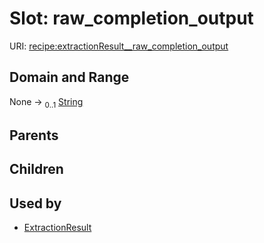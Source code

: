 
# Slot: raw_completion_output




URI: [recipe:extractionResult__raw_completion_output](http://w3id.org/ontogpt/recipe/extractionResult__raw_completion_output)


## Domain and Range

None &#8594;  <sub>0..1</sub> [String](types/String.md)

## Parents


## Children


## Used by

 * [ExtractionResult](ExtractionResult.md)
